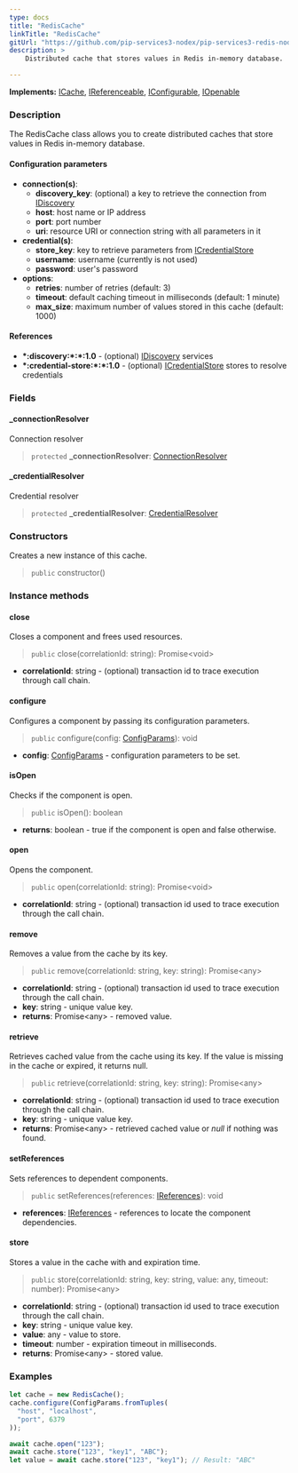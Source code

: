 ```yaml
---
type: docs
title: "RedisCache"
linkTitle: "RedisCache"
gitUrl: "https://github.com/pip-services3-nodex/pip-services3-redis-nodex"
description: >
    Distributed cache that stores values in Redis in-memory database.

---
```


**Implements:** [ICache](../../../components/cache/icache), [IReferenceable](../../../commons/refer/ireferenceable), [IConfigurable](../../../commons/config/iconfigurable), [IOpenable](../../../commons/run/iopenable)

### Description

The RedisCache class allows you to create distributed caches that store values in Redis in-memory database.

#### Configuration parameters

- **connection(s)**:           
    - **discovery_key**: (optional) a key to retrieve the connection from [IDiscovery](../../../components/connect/idiscovery)
    - **host**: host name or IP address
    - **port**: port number
    - **uri**: resource URI or connection string with all parameters in it
- **credential(s)**:
    - **store_key**: key to retrieve parameters from [ICredentialStore](../../../components/auth/icredential_store)
    - **username**: username (currently is not used)
    - **password**: user's password
- **options**:
    - **retries**: number of retries (default: 3)
    - **timeout**: default caching timeout in milliseconds (default: 1 minute)
    - **max_size**: maximum number of values stored in this cache (default: 1000)     


#### References
- **\*:discovery:\*:\*:1.0** - (optional) [IDiscovery](../../../components/connect/idiscovery) services
- **\*:credential-store:\*:\*:1.0** - (optional) [ICredentialStore](../../../components/auth/icredential_store) stores to resolve credentials


### Fields

<span class="hide-title-link">

#### _connectionResolver
Connection resolver
> `protected` **_connectionResolver**: [ConnectionResolver](../../../components/connect/connection_resolver) 

#### _credentialResolver
Credential resolver
> `protected` **_credentialResolver**: [CredentialResolver](../../../components/auth/credential_resolver) 

</span>

### Constructors
Creates a new instance of this cache.

> `public` constructor()

### Instance methods

#### close
Closes a component and frees used resources.

> `public` close(correlationId: string): Promise\<void\>

- **correlationId**: string - (optional) transaction id to trace execution through call chain.


#### configure
Configures a component by passing its configuration parameters.

> `public` configure(config: [ConfigParams](../../../commons/config/config_params)): void

- **config**: [ConfigParams](../../../commons/config/config_params) - configuration parameters to be set.


#### isOpen
Checks if the component is open.

> `public` isOpen(): boolean

- **returns**: boolean - true if the component is open and false otherwise.

#### open
Opens the component.

> `public` open(correlationId: string): Promise\<void\>

- **correlationId**: string - (optional) transaction id used to trace execution through the call chain.

#### remove
Removes a value from the cache by its key.

> `public` remove(correlationId: string, key: string): Promise\<any\>

- **correlationId**: string - (optional) transaction id used to trace execution through the call chain.
- **key**: string - unique value key.
- **returns**: Promise\<any\> - removed value.

#### retrieve
Retrieves cached value from the cache using its key.
If the value is missing in the cache or expired, it returns null.

> `public` retrieve(correlationId: string, key: string): Promise\<any\>

- **correlationId**: string - (optional) transaction id used to trace execution through the call chain.
- **key**: string - unique value key.
- **returns**: Promise\<any\> - retrieved cached value or *null* if nothing was found.

#### setReferences
Sets references to dependent components.

> `public` setReferences(references: [IReferences](../../../commons/refer/ireferences)): void

- **references**: [IReferences](../../../commons/refer/ireferences) - references to locate the component dependencies.


#### store
Stores a value in the cache with and expiration time.

> `public` store(correlationId: string, key: string, value: any, timeout: number): Promise\<any\>

- **correlationId**: string - (optional) transaction id used to trace execution through the call chain.
- **key**: string - unique value key.
- **value**: any - value to store.
- **timeout**: number - expiration timeout in milliseconds.
- **returns**: Promise\<any\> - stored value.


### Examples
```typescript
let cache = new RedisCache();
cache.configure(ConfigParams.fromTuples(
  "host", "localhost",
  "port", 6379
));

await cache.open("123");
await cache.store("123", "key1", "ABC");
let value = await cache.store("123", "key1"); // Result: "ABC"

```
